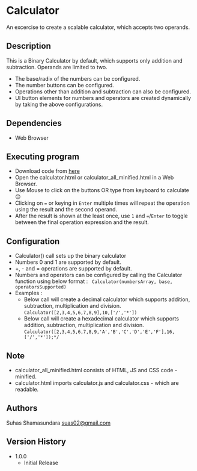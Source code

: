 # Calculator

An excercise to create a scalable calculator, which accepts two operands.

## Description

This is a Binary Calculator by default, which supports only addition and subtraction. 
Operands are limited to two.

* The base/radix of the numbers can be configured.
* The number buttons can be configured.
* Operations other than addition and subtraction can also be configured.
* UI button elements for numbers and operators are created dynamically by taking the above configurations.

## Dependencies

* Web Browser

## Executing program

* Download code from [here](https://github.com/suhas-shamasundara/calculator.git)
* Open the calculator.html or calculator_all_minified.html in a Web Browser.
* Use Mouse to click on the buttons OR type from keyboard to calculate 😊
* Clicking on `=` or keying in `Enter` multiple times will repeat the operation using the result and the second operand.
* After the result is shown at the least once, use `1` and `=`/`Enter` to toggle between the final operation expression and the result.

## Configuration
* Calculator() call sets up the binary calculator
* Numbers 0 and 1 are supported by default.
* +, - and = operations are supported by default.
* Numbers and operators can be configured by calling the Calculator function using below format :
``` Calculator(numbersArray, base, operatorsSupported)```
* Examples : 
	* Below call will create a decimal calculator which supports addition, subtraction, multiplication and division.
	```Calculator([2,3,4,5,6,7,8,9],10,['/','*'])```
	* Below call will create a hexadecimal calculator which supports addition, subtraction, multiplication and division.
	```Calculator([2,3,4,5,6,7,8,9,'A','B','C','D','E','F'],16,['/','*']);*/```

## Note

* calculator_all_minified.html consists of HTML, JS and CSS code - minified.
* calculator.html imports calculator.js and calculator.css - which are readable.

## Authors

Suhas Shamasundara
suas02@gmail.com

## Version History

* 1.0.0
    * Initial Release